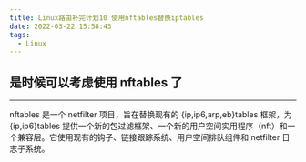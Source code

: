 ```yaml
---
title: Linux路由补完计划10 使用nftables替换iptables
date: 2022-03-22 15:58:43
tags:
  - Linux
---
```


## 是时候可以考虑使用 nftables 了

---

nftables 是一个 netfilter 项目，旨在替换现有的 {ip,ip6,arp,eb}tables 框架，为 {ip,ip6}tables 提供一个新的包过滤框架、一个新的用户空间实用程序（nft）和一个兼容层。它使用现有的钩子、链接跟踪系统、用户空间排队组件和 netfilter 日志子系统。

<!--more-->
